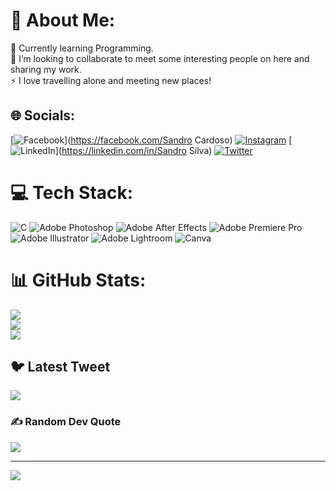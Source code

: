 # 💫 About Me:
🔭 Currently learning Programming.<br>👯 I’m looking to collaborate to meet some interesting people on here and sharing my work.<br>⚡ I love travelling alone and meeting new places!


## 🌐 Socials:
[![Facebook](https://img.shields.io/badge/Facebook-%231877F2.svg?logo=Facebook&logoColor=white)](https://facebook.com/Sandro Cardoso) [![Instagram](https://img.shields.io/badge/Instagram-%23E4405F.svg?logo=Instagram&logoColor=white)](https://instagram.com/imsandrosilva) [![LinkedIn](https://img.shields.io/badge/LinkedIn-%230077B5.svg?logo=linkedin&logoColor=white)](https://linkedin.com/in/Sandro Silva) [![Twitter](https://img.shields.io/badge/Twitter-%231DA1F2.svg?logo=Twitter&logoColor=white)](https://twitter.com/imsandrosilva) 

# 💻 Tech Stack:
![C](https://img.shields.io/badge/c-%2300599C.svg?style=for-the-badge&logo=c&logoColor=white) ![Adobe Photoshop](https://img.shields.io/badge/adobephotoshop-%2331A8FF.svg?style=for-the-badge&logo=adobephotoshop&logoColor=white) ![Adobe After Effects](https://img.shields.io/badge/Adobe%20After%20Effects-9999FF.svg?style=for-the-badge&logo=Adobe%20After%20Effects&logoColor=white) ![Adobe Premiere Pro](https://img.shields.io/badge/Adobe%20Premiere%20Pro-9999FF.svg?style=for-the-badge&logo=Adobe%20Premiere%20Pro&logoColor=white) ![Adobe Illustrator](https://img.shields.io/badge/adobeillustrator-%23FF9A00.svg?style=for-the-badge&logo=adobeillustrator&logoColor=white) ![Adobe Lightroom](https://img.shields.io/badge/Adobe%20Lightroom-31A8FF.svg?style=for-the-badge&logo=Adobe%20Lightroom&logoColor=white) ![Canva](https://img.shields.io/badge/Canva-%2300C4CC.svg?style=for-the-badge&logo=Canva&logoColor=white)
# 📊 GitHub Stats:
![](https://github-readme-stats.vercel.app/api?username=imsandrosilva&theme=dark&hide_border=true&include_all_commits=false&count_private=false)<br/>
![](https://github-readme-streak-stats.herokuapp.com/?user=imsandrosilva&theme=dark&hide_border=true)<br/>
![](https://github-readme-stats.vercel.app/api/top-langs/?username=imsandrosilva&theme=dark&hide_border=true&include_all_commits=false&count_private=false&layout=compact)

## 🐦 Latest Tweet
[![](https://gtce.itsvg.in/api?username=imsandrosilva)](https://github.com/VishwaGauravIn/github-twitter-card-embed)

### ✍️ Random Dev Quote
![](https://quotes-github-readme.vercel.app/api?type=horizontal&theme=gruvbox)

---
[![](https://visitcount.itsvg.in/api?id=imsandrosilva&icon=6&color=4)](https://visitcount.itsvg.in)

<!-- Proudly created with GPRM ( https://gprm.itsvg.in ) -->
